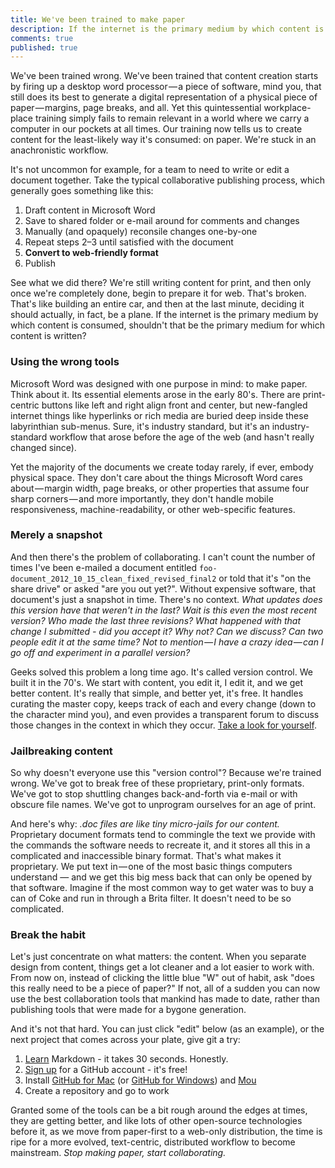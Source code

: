 ```yaml
---
title: We've been trained to make paper
description: If the internet is the primary medium by which content is consumed, shouldn't that be the primary medium for which content is prepared?
comments: true
published: true
---
```


We've been trained wrong. We've been trained that content creation starts by firing up a desktop word processor — a piece of software, mind you, that still does its best to generate a digital representation of a physical piece of paper — margins, page breaks, and all. Yet this quintessential workplace-place training simply fails to remain relevant in a world where we carry a computer in our pockets at all times. Our training now tells us to create content for the least-likely way it's consumed: on paper. We're stuck in an anachronistic workflow.

It's not uncommon for example, for a team to need to write or edit a document together. Take the typical collaborative publishing process, which generally goes something like this:

1. Draft content in Microsoft Word
2. Save to shared folder or e-mail around for comments and changes
3. Manually (and opaquely) reconsile changes one-by-one
4. Repeat steps 2–3 until satisfied with the document
5. **Convert to web-friendly format**
6. Publish

See what we did there? We're still writing content for print, and then only once we're completely done, begin to prepare it for web. That's broken. That's like building an entire car, and then at the last minute, deciding it should actually, in fact, be a plane. If the internet is the primary medium by which content is consumed, shouldn't that be the primary medium for which content is written?

### Using the wrong tools

Microsoft Word was designed with one purpose in mind: to make paper. Think about it. Its essential elements arose in the early 80's. There are print-centric buttons like left and right align front and center, but new-fangled internet things like hyperlinks or rich media are buried deep inside these labyrinthian sub-menus. Sure, it's industry standard, but it's an industry-standard workflow that arose before the age of the web (and hasn't really changed since).

Yet the majority of the documents we create today rarely, if ever, embody physical space. They don't care about the things Microsoft Word cares about — margin width, page breaks, or other properties that assume four sharp corners — and more importantly, they don't handle mobile responsiveness, machine-readability, or other web-specific features.

### Merely a snapshot

And then there's the problem of collaborating. I can't count the number of times I've been e-mailed a document entitled `foo-document_2012_10_15_clean_fixed_revised_final2` or told that it's "on the share drive" or asked "are you out yet?". Without expensive software, that document's just a snapshot in time. There's no context. *What updates does this version have that weren't in the last? Wait is this even the most recent version? Who made the last three revisions? What happened with that change I submitted - did you accept it? Why not? Can we discuss? Can two people edit it at the same time? Not to mention — I have a crazy idea — can I go off and experiment in a parallel version?*

Geeks solved this problem a long time ago. It's called version control. We built it in the 70's. We start with content, you edit it, I edit it, and we get better content. It's really that simple, and better yet, it's free. It handles curating the master copy, keeps track of each and every change (down to the character mind you), and even provides a transparent forum to discuss those changes in the context in which they occur. [Take a look for yourself](https://github.com/benbalter/benbalter.github.com/commits/master/posts/_posts/2012-10-19-we-ve-been-trained-to-make-paper.md).

### Jailbreaking content

So why doesn't everyone use this "version control"? Because we're trained wrong. We've got to break free of these proprietary, print-only formats. We've got to stop shuttling changes back-and-forth via e-mail or with obscure file names. We've got to unprogram ourselves for an age of print.

And here's why: *.doc files are like tiny micro-jails for our content.* Proprietary document formats tend to commingle the text we provide with the commands the software needs to recreate it, and it stores all this in a complicated and inaccessible binary format. That's what makes it proprietary. We put text in — one of the most basic things computers understand — and we get this big mess back that can only be opened by that software. Imagine if the most common way to get water was to buy a can of Coke and run in through a Brita filter. It doesn't need to be so complicated. 

### Break the habit

Let's just concentrate on what matters: the content. When you separate design from content, things get a lot cleaner and a lot easier to work with. From now on, instead of clicking the little blue "W" out of habit, ask "does this really need to be a piece of paper?" If not, all of a sudden you can now use the best collaboration tools that mankind has made to date, rather than publishing tools that were made for a bygone generation.

And it's not that hard. You can just click "edit" below (as an example), or the next project that comes across your plate, give git a try:

1. [Learn](https://gist.github.com/3914310) Markdown - it takes 30 seconds. Honestly.
2. [Sign up](https://github.com/signup/free) for a GitHub account - it's free!
3. Install [GitHub for Mac](http://mac.github.com/) (or [GitHub for Windows](http://windows.github.com/)) and [Mou](http://mouapp.com/)
4. Create a repository and go to work

Granted some of the tools can be a bit rough around the edges at times, they are getting better, and like lots of other open-source technologies before it, as we move from paper-first to a web-only distribution, the time is ripe for a more evolved, text-centric, distributed workflow to become mainstream. *Stop making paper, start collaborating.*
